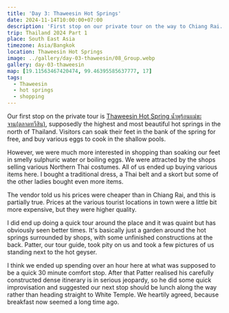 ```yaml
---
title: 'Day 3: Thaweesin Hot Springs'
date: 2024-11-14T10:00:00+07:00
description: 'First stop on our private tour on the way to Chiang Rai.'
trip: Thailand 2024 Part 1
place: South East Asia
timezone: Asia/Bangkok
location: Thaweesin Hot Springs
image: ../gallery/day-03-thaweesin/08_Group.webp
gallery: day-03-thaweesin
map: [19.11563467420474, 99.46395585637777, 17]
tags:
  - Thaweesin
  - hot springs
  - shopping
---
```


Our first stop on the private tour is [Thaweesin Hot Spring น้ำพุร้อนแม่ขะจาน(ตลาดทวีสิน)](https://www.thailandtourismdirectory.go.th/en/attraction/81747), supposedly the highest and most beautiful hot springs in the north of Thailand. Visitors can soak their feet in the bank of the spring for free, and buy various eggs to cook in the shallow pools.

However, we were much more interested in shopping than soaking our feet in smelly sulphuric water or boiling eggs. We were attracted by the shops selling various Northern Thai costumes. All of us ended up buying various items here. I bought a traditional dress, a Thai belt and a skort but some of the other ladies bought even more items.

The vendor told us his prices were cheaper than in Chiang Rai, and this is partially true. Prices at the various tourist locations in town were a little bit more expensive, but they were higher quality.

I did end up doing a quick tour around the place and it was quaint but has obviously seen better times. It's basically just a garden around the hot springs surrounded by shops, with some unfinished constructions at the back. Patter, our tour guide, took pity on us and took a few pictures of us standing next to the hot geyser.

I think we ended up spending over an hour here at what was supposed to be a quick 30 minute comfort stop. After that Patter realised his carefully constructed dense itinerary is in serious jeopardy, so he did some quick improvisation and suggested our next stop should be lunch along the way rather than heading straight to White Temple. We heartily agreed, because breakfast now seemed a long time ago.
